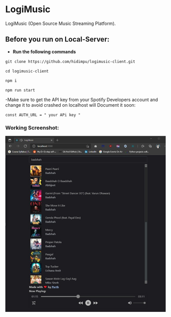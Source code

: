 # LogiMusic

LogiMusic (Open Source Music Streaming Platform). 



##  Before you run on Local-Server:

- **Run the following commands**

```
git clone https://github.com/hidimpu/logimusic-client.git
```

```
cd logimusic-client
```

```
npm i
```

```
npm run start
``` 

-Make sure to get the API key from your Spotify Developers account and change it to avoid crashed on localhost
will Document it soon:
```
const AUTH_URL = " your APi key "
```


### Working Screenshot:

<img src = "https://raw.githubusercontent.com/hidimpu/LogiMusic/main/images/ss.jpg">
